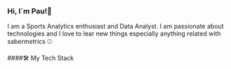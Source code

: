 ### Hi, I´m Pau!👋

I am a Sports Analytics enthusiast and Data Analyst. I am passionate about technologies and I love to lear new things especially anything related with sabermetrics :baseball:

####:hammer_and_wrench: My Tech Stack 

<i class="devicon-github-original-wordmark"></i>
<!--
**pausancho/pausancho** is a ✨ _special_ ✨ repository because its `README.md` (this file) appears on your GitHub profile.

 

Here are some ideas to get you started:

- 🔭 I’m currently working on ...
- 🌱 I’m currently learning ...
- 👯 I’m looking to collaborate on ...
- 🤔 I’m looking for help with ...
- 💬 Ask me about ...
- 📫 How to reach me: ...
- 😄 Pronouns: ...
- ⚡ Fun fact: ...
-->
